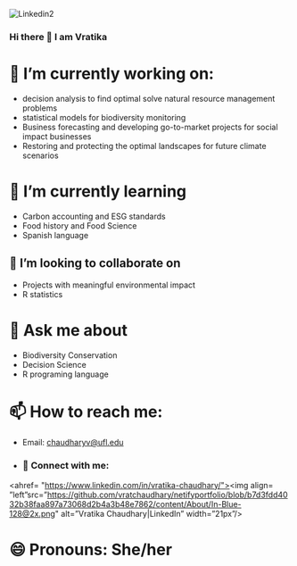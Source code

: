 
![Linkedin2](https://user-images.githubusercontent.com/32778613/140745763-32e38bf1-7f2a-467b-bb05-d4d08beff198.png)
### Hi there 👋 I am Vratika 


# 🔭 I’m currently working on:
 - decision analysis to find optimal solve natural resource management problems
 - statistical models for biodiversity monitoring
 - Business forecasting and developing go-to-market projects for social impact businesses
 - Restoring and protecting the optimal landscapes for future climate scenarios
# 🌱 I’m currently learning 
- Carbon accounting and ESG standards
- Food history and Food Science 
- Spanish language
## 👯 I’m looking to collaborate on 
- Projects with meaningful environmental impact
- R statistics

# 💬 Ask me about 
- Biodiversity Conservation
- Decision Science
- R programing language 

# 📫 How to reach me: 
- Email: chaudharyv@ufl.edu
- ### 🤝 Connect with me:

<ahref= "https://www.linkedin.com/in/vratika-chaudhary/"><img align= ”left”src=”https://github.com/vratchaudhary/netifyportfolio/blob/b7d3fdd4032b38faa897a73068d2b4a3b48e7862/content/About/In-Blue-128@2x.png" alt=”Vratika Chaudhary|LinkedIn” width=”21px”/></a>
</br>
# 😄 Pronouns: She/her



